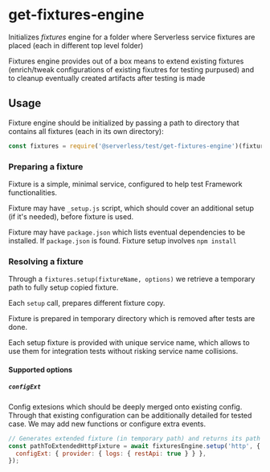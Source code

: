 # get-fixtures-engine

Initializes _fixtures_ engine for a folder where Serverless service fixtures are placed (each in different top level folder)

Fixtures engine provides out of a box means to extend existing fixtures (enrich/tweak configurations of existing fixutres for testing purpused) and to cleanup eventually created artifacts after testing is made

## Usage

Fixture engine should be initialized by passing a path to directory that contains all fixtures (each in its own directory):

```javascript
const fixtures = require('@serverless/test/get-fixtures-engine')(fixturesPath);
```

### Preparing a fixture

Fixture is a simple, minimal service, configured to help test Framework functionalities.

Fixture may have `_setup.js` script, which should cover an additional setup (if it's needed), before fixture is used.

Fixture may have `package.json` which lists eventual dependencies to be installed.
If `package.json` is found. Fixture setup involves `npm install`

### Resolving a fixture

Through a `fixtures.setup(fixtureName, options)` we retrieve a temporary path to fully setup copied fixture.

Each `setup` call, prepares different fixture copy.

Fixture is prepared in temporary directory which is removed after tests are done.

Each setup fixture is provided with unique service name, which allows to use them for integration tests without risking service name collisions.

#### Supported options

##### `configExt`

Config extesions which should be deeply merged onto existing config. Through that existing configuration can be additionally detailed for tested case. We may add new functions or configure extra events.

```javascript
// Generates extended fixture (in temporary path) and returns its path
const pathToExtendedHttpFixture = await fixturesEngine.setup('http', {
  configExt: { provider: { logs: { restApi: true } } },
});
```
